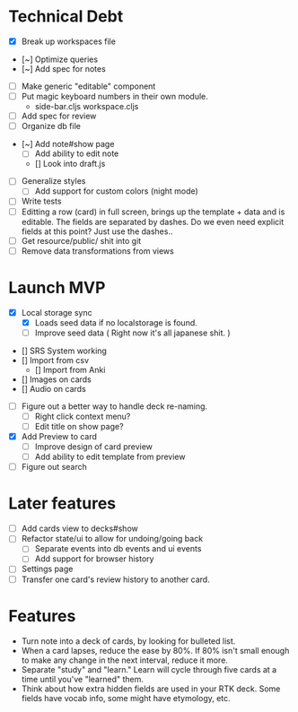 # Technical Debt
- [x] Break up workspaces file
- [~] Optimize queries
- [~] Add spec for notes
- [ ] Make generic "editable" component
- [ ] Put magic keyboard numbers in their own module.
   - side-bar.cljs workspace.cljs
- [ ] Add spec for review
- [ ] Organize db file
- [~] Add note#show page
   - [ ] Add ability to edit note
   - [] Look into draft.js
- [ ] Generalize styles
   - [ ] Add support for custom colors (night mode)
- [ ] Write tests
- [ ] Editting a row (card) in full screen, brings up the template + data and is editable. The fields are separated by dashes. Do we even need explicit fields at this point? Just use the dashes..
- [ ] Get resource/public/ shit into git
- [ ] Remove data transformations from views

# Launch MVP
- [x] Local storage sync
   - [x] Loads seed data if no localstorage is found.
   - [ ] Improve seed data ( Right now it's all japanese shit. )
- [] SRS System working
- [] Import from csv
   - [] Import from Anki
- [] Images on cards
- [] Audio on cards
- [ ] Figure out a better way to handle deck re-naming.
   - [ ] Right click context menu?
   - [ ] Edit title on show page?
- [x] Add Preview to card
   - [ ] Improve design of card preview
   - [ ] Add ability to edit template from preview
- [ ] Figure out search

# Later features
- [ ] Add cards view to decks#show
- [ ] Refactor state/ui to allow for undoing/going back
   - [ ] Separate events into db events and ui events
   - [ ] Add support for browser history
- [ ] Settings page
- [ ] Transfer one card's review history to another card.

# Features
- Turn note into a deck of cards, by looking for bulleted list.
- When a card lapses, reduce the ease by 80%. If 80% isn't small enough to make any change in the next interval, reduce it more.
- Separate "study" and "learn." Learn will cycle through five cards at a time until you've "learned" them.
- Think about how extra hidden fields are used in your RTK deck. Some fields have vocab info, some might have etymology, etc.
